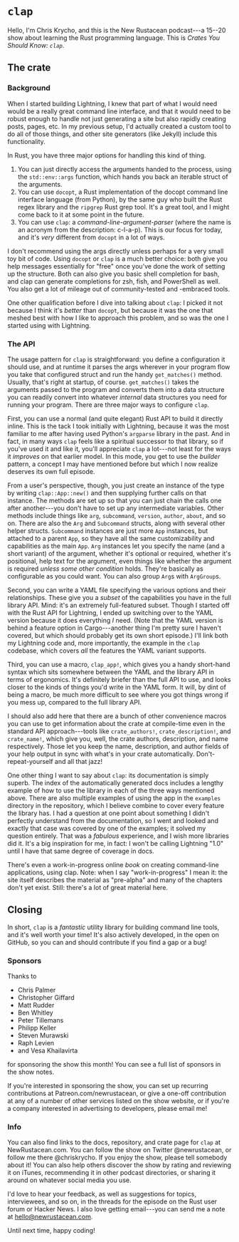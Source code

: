 # `clap`

Hello, I'm Chris Krycho, and this is the New Rustacean podcast---a 15--20 show about learning the Rust programming language. This is *Crates You Should Know: `clap`*.

## The crate

### Background

When I started building Lightning, I knew that part of what I would need would be a really great command line interface, and that it would need to be robust enough to handle not just generating a site but also rapidly creating posts, pages, etc. In my previous setup, I'd actually created a custom tool to do all of those things, and other site generators (like Jekyll) include this functionality.

In Rust, you have three major options for handling this kind of thing.

1. You can just directly access the arguments handed to the process, using the `std::env::args` function, which hands you back an iterable struct of the arguments.
2. You can use `docopt`, a Rust implementation of the docopt command line interface language (from Python), by the same guy who built the Rust regex library and the `ripgrep` Rust grep tool. It's a great tool, and I might come back to it at some point in the future.
3. You can use `clap`: a *command-line-argument-parser* (where the name is an acronym from the description: c-l-a-p). This is our focus for today, and it's *very* different from `docopt` in a lot of ways.

I don't recommend using the args directly unless perhaps for a very small toy bit of code. Using `docopt` or `clap` is a much better choice: both give you help messages essentially for "free" once you've done the work of setting up the structure. Both can also give you basic shell completion for bash, and clap can generate completions for zsh, fish, and PowerShell as well. You also get a lot of mileage out of community-tested and -embraced tools.

One other qualification before I dive into talking about `clap`: I picked it not because I think it's *better* than `docopt`, but because it was the one that meshed best with how I like to approach this problem, and so was the one I started using with Lightning.

### The API

The usage pattern for `clap` is straightforward: you define a configuration it should use, and at runtime it parses the args wherever in your program flow you take that configured struct and run the handy `get_matches()` method. Usually, that's right at startup, of course. `get_matches()` takes the arguments passed to the program and converts them into a data structure you can readily convert into whatever *internal* data structures you need for running your program. There are three major ways to configure `clap`.

First, you can use a normal (and quite elegant) Rust API to build it directly inline. This is the tack I took initially with Lightning, because it was the most familiar to me after having used Python's `argparse` library in the past. And in fact, in many ways `clap` feels like a spiritual successor to that library, so if you've used it and like it, you'll appreciate `clap` a lot---not least for the ways it *improves* on that earlier model. In this mode, you get to use the *builder* pattern, a concept I may have mentioned before but which I now realize deserves its own full episode.

From a user's perspective, though, you just create an instance of the type by writing `clap::App::new()` and then supplying further calls on that instance. The methods are set up so that you can just chain the calls one after another---you don't have to set up any intermediate variables. Other methods include things like `arg`, `subcommand`, `version`, `author`, `about`, and so on. There are also the `Arg` and `Subcommand` structs, along with several other helper structs. `Subcommand` instances are just more `App` instances, but attached to a parent `App`, so they have all the same customizability and capabilities as the main `App`. `Arg` instances let you specify the name (and a short variant) of the argument, whether it's optional or required, whether it's positional, help text for the argument, even things like whether the argument is required *unless some other condition* holds. They're basically as configurable as you could want. You can also group `Arg`s with `ArgGroup`s.

Second, you can write a YAML file specifying the various options and their relationships. These give you a *subset* of the capabilities you have in the full library API. Mind: it's an extremely full-featured subset. Though I started off with the Rust API for Lightning, I ended up switching over to the YAML version because it does everything *I* need. (Note that the YAML version is behind a feature option in Cargo---another thing I'm pretty sure I haven't covered, but which should probably get its own short episode.) I'll link both my Lightning code and, more importantly, the example in the `clap` codebase, which covers *all* the features the YAML variant supports.

Third, you can use a macro, `clap_app!`, which gives you a handy short-hand syntax which sits somewhere between the YAML and the library API in terms of ergonomics. It's definitely briefer than the full API to use, and looks closer to the kinds of things you'd write in the YAML form. It will, by dint of being a macro, be much more difficult to see where you got things wrong if you mess up, compared to the full library API.

I should also add here that there are a bunch of other convenience macros you can use to get information about the crate at compile-time even in the standard API approach---tools like `crate_authors!`, `crate_description!`, and `crate_name!`, which give you, well, the crate authors, description, and name respectively. Those let you keep the name, description, and author fields of your help output in sync with what's in your crate automatically. Don't-repeat-yourself and all that jazz!

One other thing I want to say about `clap`: its documentation is simply superb. The index of the automatically generated docs includes a lengthy example of how to use the library in each of the three ways mentioned above. There are also multiple examples of using the app in the `examples` directory in the repository, which I believe combine to cover every feature the library has. I had a question at one point about something I didn't perfectly understand from the documentation, so I went and looked and exactly that case was covered by one of the examples; it solved my question entirely. That was a *fabulous* experience, and I wish more libraries did it. It's a big inspiration for me, in fact: I won't be calling Lightning "1.0" until I have that same degree of coverage in docs.

There's even a work-in-progress online *book* on creating command-line applications, using clap. Note: when I say "work-in-progress" I mean it: the site itself describes the material as "pre-alpha" and many of the chapters don't yet exist. Still: there's a lot of great material here.

## Closing

In short, `clap` is a *fantastic* utility library for building command line tools, and it's well worth your time! It's also actively developed, in the open on GitHub, so you can and should contribute if you find a gap or a bug!

### Sponsors

Thanks to 

- Chris Palmer
- Christopher Giffard
- Matt Rudder
- Ben Whitley
- Peter Tillemans
- Philipp Keller
- Steven Murawski
- Raph Levien
- and Vesa Khailavirta

for sponsoring the show this month! You can see a full list of sponsors in the show notes.

If you're interested in sponsoring the show, you can set up recurring contributions at Patreon.com/newrustacean, or give a one-off contribution at any of a number of other services listed on the show website, or if you're a company interested in advertising to developers, please email me!

### Info

You can also find links to the docs, repository, and crate page for `clap` at NewRustacean.com. You can follow the show on Twitter @newrustacean, or follow me there @chriskrycho. If you enjoy the show, please tell somebody about it! You can also help others discover the show by rating and reviewing it on iTunes, recommending it in other podcast directories, or sharing it around on whatever social media you use.

I'd love to hear your feedback, as well as suggestions for topics, interviewees, and so on, in the threads for the episode on the Rust user forum or Hacker News. I also love getting email---you can send me a note at hello@newrustacean.com.

Until next time, happy coding!
